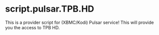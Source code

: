 script.pulsar.TPB.HD
=================
This is a provider script for (XBMC/Kodi) Pulsar service!
This will provide you the access to TPB HD.
